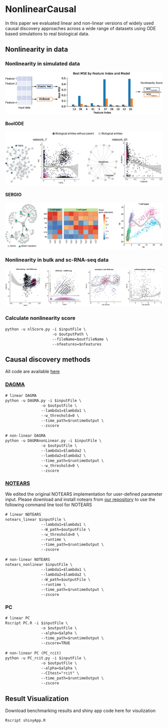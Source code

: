 # NonlinearCausal
 In this paper we evaluated linear and non-linear versions of widely used causal discovery approaches across a wide range of datasets using ODE based simulations to real biological data.
 

## Nonlinearity in data

### Nonlinearity in simulated data
![image text](example_figures/nlScore_illustration.png)
#### BoolODE
![image text](example_figures/BoolODE_data.png)
#### SERGIO
![image text](example_figures/SERGIO_data.png)
### Nonlinearity in bulk and sc-RNA-seq data
![image text](example_figures/Bio_data.png)
### Calculate nonlinearity score
```
python -u nlScore.py -i $inputFile \
                     -o $outputPath \
                     --fileName=$outfileName \
                     --nfeatures=$nfeatures
```


## Causal discovery methods
All code are available [here](https://github.com/zhu-yh1/NonlinearCausal/tree/main/code/causal_discovery_algorithms)
### [DAGMA](https://github.com/kevinsbello/dagma)
```
# linear DAGMA
python -u DAGMA.py -i $inputFile \
                -o $outputFile \
                --lambda1=$lambda1 \
                --w_threshold=0 \
                --time_path=$runtimeOutput \
                --zscore

# non-linear DAGMA
python -u DAGMAnonLinear.py -i $inputFile \
                -o $outputFile \
                --lambda1=$lambda2 \
                --lambda2=$lambda2 \
                --time_path=$runtimeOutput \
                --w_threshold=0 \
                --zscore
```
### [NOTEARS](https://github.com/xunzheng/notears)
We edited the original NOTEARS implementation for user-defined parameter input. Please download and install notears from [our repository](https://github.com/zhu-yh1/NonlinearCausal/tree/main/code/causal_discovery_algorithms/notears) to use the following command line tool for NOTEARS
```
# linear NOTEARS
notears_linear $inputFile \
                --lambda1=$lambda1 \
                --W_path=$outputFile \
                --w_threshold=0 \
                --runtime \
                --time_path=$runtimeOutput \
                --zscore

# non-linear NOTEARS
notears_nonlinear $inputFile \
                --lambda1=$lambda1 \
                --lambda2=$lambda2 \
                --W_path=$outputFile \
                --runtime \
                --time_path=$runtimeOutput \
                --zscore
```
### PC
```
# linear PC
Rscript PC.R -i $inputFile \
                -o $outputFile \
                --alpha=$alpha \
                --time_path=$runtimeOutput \
                --zscore=TRUE

# non-linear PC (PC_rcit)
python -u PC_rcit.py -i $inputFile \
                -o $outputFile \
                --alpha=$alpha \
                --CItest="rcit" \
                --time_path=$runtimeOutput \
                --zscore
```

## Result Visualization
Download benchmarking results and shiny app code here for visulization
```
Rscript shinyApp.R
```
